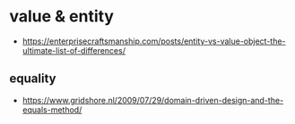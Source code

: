 # value & entity

- https://enterprisecraftsmanship.com/posts/entity-vs-value-object-the-ultimate-list-of-differences/

## equality
- https://www.gridshore.nl/2009/07/29/domain-driven-design-and-the-equals-method/
